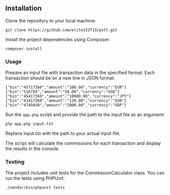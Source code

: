 ## Installation
Clone the repository to your local machine:
```
git clone https://github.com/elite133713/pstt.git
```
Install the project dependencies using Composer:

```
composer install
```

### Usage

Prepare an input file with transaction data in the specified format. Each transaction should be on a new line in JSON
format:

```
{"bin":"45717360","amount":"100.00","currency":"EUR"}
{"bin":"516793","amount":"50.00","currency":"USD"}
{"bin":"45417360","amount":"10000.00","currency":"JPY"}
{"bin":"41417360","amount":"130.00","currency":"USD"}
{"bin":"4745030","amount":"2000.00","currency":"GBP"}
```

Run the `app.php` script and provide the path to the input file as an argument:

```
php app.php input.txt
```

Replace input.txt with the path to your actual input file.

The script will calculate the commissions for each transaction and display the results in the console.

### Testing

The project includes unit tests for the CommissionCalculator class. You can run the tests using PHPUnit:

```
./vendor/bin/phpunit tests
```
